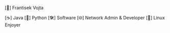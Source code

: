 [👋] Frantisek Vojta

[☕] Java 
[🐍] Python 
[🛠️] Software 
[🌐] Network Admin & Developer 
[🐧] Linux Enjoyer 
 

<!---
Frantisek-Vojta/Frantisek-Vojta is a ✨ special ✨ repository because its `README.md` (this file) appears on your GitHub profile.
You can click the Preview link to take a look at your changes.
--->
